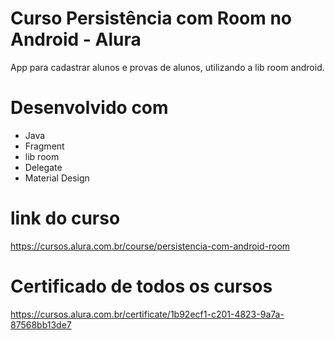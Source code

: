 # Curso Persistência com Room no Android - Alura
App para cadastrar alunos e provas de alunos, utilizando a lib room android.
# Desenvolvido com
- Java
- Fragment
- lib room
- Delegate
- Material Design
# link do curso  
https://cursos.alura.com.br/course/persistencia-com-android-room
# Certificado de todos os cursos
https://cursos.alura.com.br/certificate/1b92ecf1-c201-4823-9a7a-87568bb13de7

